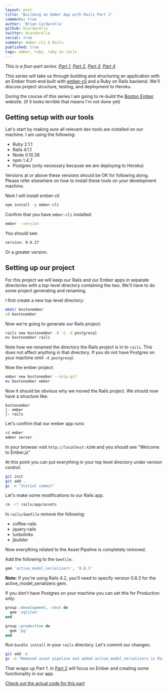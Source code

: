 ```yaml
---
layout: post
title: "Building an Ember App with Rails Part 1"
comments: true
author: 'Brian Cardarella'
github: bcardarella
twitter: bcardarella
social: true
summary: ember-cli & Rails
published: true
tags: ember, ruby, ruby on rails
---
```

*This is a four-part series:
[Part 1](http://reefpoints.dockyard.com/2014/05/07/building-an-ember-app-with-rails-part-1.html),
[Part 2](http://reefpoints.dockyard.com/2014/05/08/building-an-ember-app-with-rails-part-2.html),
[Part 3](http://reefpoints.dockyard.com/2014/05/09/building-an-ember-app-with-rails-part-3.html),
[Part 4](http://reefpoints.dockyard.com/2014/05/31/building-an-ember-app-with-rails-part-4.html)*

This series will take us through building and structuring an application
with an Ember front-end built with
[ember-cli](https://github.com/stefanpenner/ember-cli) and a Ruby on
Rails backend. We'll discuss project structure, testing, and deployment
to Heroku.

During the course of this series I am going to re-build the
[Boston Ember](http://bostonember.com) website. (if it looks terrible
that means I'm not done yet)

## Getting setup with our tools

Let's start by making sure all relevant dev tools are installed on our
machine. I am using the following:

* Ruby 2.1.1
* Rails 4.1.1
* Node 0.10.26
* npm 1.4.7
* Postgres (only necessary because we are deploying to Heroku)

Versions at or above these versions should be OK for following along. Please refer elsewhere on how to install these tools on your development
machine.

Next I will install ember-cli

```bash
npm install -g ember-cli
```

Confirm that you have `ember-cli` installed:

```bash
ember --version
```

You should see:

```bash
version: 0.0.27
```

Or a greater version.

## Setting up our project

For this project we will keep our Rails and our Ember apps in separate
directories with a top-level directory containing the two. We'll have to
do some project generating and renaming.

I first create a new top-level directory:

```bash
mkdir bostonember
cd bostonember
```

Now we're going to generate our Rails project:

```bash
rails new bostonember -B -S -d postgresql
mv bostonember rails
```

Note how we renamed the directory the Rails project is in to `rails`. This
does not affect anything in that directory. If you do not have Postgres
on your machine omit `-d postgresql`

Now the ember project:

```bash
ember new bostonember --skip-git
mv bostonember ember
```

Now it should be obvious why we moved the Rails project. We should now have
a structure like:

```
bostonember
|- ember
|- rails
```

Let's confirm that our ember app runs:

```bash
cd ember
ember server
```

In your browser visit `http://localhost:4200` and you should see "Welcome to Ember.js"

At this point you can put everything in your top level directory under
version control:

```bash
git init
git add .
gc -m "Initial commit"
```

Let's make some modifications to our Rails app.

```bash
rm -rf rails/app/assets
```

In `rails/Gemfile` remove the following:

* coffee-rails
* jquery-rails
* turbolinks
* jbuilder

Now everything related to the Asset Pipeline is completely removed.

Add the following to the `Gemfile`:

```ruby
gem 'active_model_serializers', '0.8.3'
```

**Note:** If you're using Rails 4.2, you'll need to specify version 0.8.3 for the active\_model\_serializers gem.

If you don't have Postgres on your machine you can set this for
Production only:

```ruby
group :development, :test do
  gem 'sqlite3'
end

group :production do
  gem 'pg'
end
```

Run `bundle install` in your `rails` directory. Let's commit our
changes:

```bash
git add -A
gc -m "Removed asset pipeline and added active_model_serializers in Rails"
```

That wraps up Part 1. In [Part 2](http://reefpoints.dockyard.com/2014/05/08/building-an-ember-app-with-rails-part-2.html) will focus on Ember and creating
some functionality in our app.

[Check out the actual code for this
part](https://github.com/bostonember/website/commit/cf2d9e18342979b1c187328c4cf29de16599e61d)
